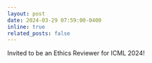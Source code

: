 ```yaml
---
layout: post
date: 2024-03-29 07:59:00-0400 
inline: true
related_posts: false
---
```


Invited to be an Ethics Reviewer for ICML 2024!
